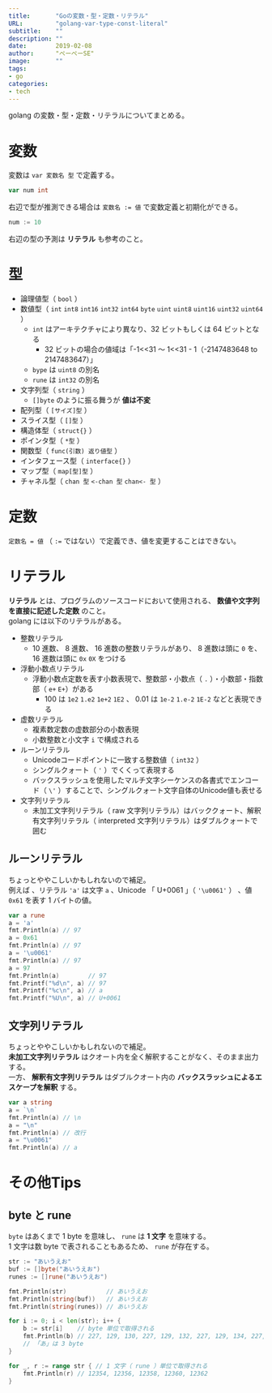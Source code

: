 ```yaml
---
title:       "Goの変数・型・定数・リテラル"
URL:         "golang-var-type-const-literal"
subtitle:    ""
description: ""
date:        2019-02-08
author:      "ぺーぺーSE"
image:       ""
tags:
- go
categories:
- tech
---
```


golang の変数・型・定数・リテラルについてまとめる。

<!--more-->

# 変数

変数は `var 変数名 型` で定義する。

```go
var num int
```

右辺で型が推測できる場合は `変数名 := 値` で変数定義と初期化ができる。

```go
num := 10
```

右辺の型の予測は **リテラル** も参考のこと。

# 型

- 論理値型（ `bool` ）
- 数値型（ `int` `int8` `int16` `int32` `int64` `byte` `uint` `uint8` `uint16` `uint32` `uint64` ）
    - `int` はアーキテクチャにより異なり、32 ビットもしくは 64 ビットとなる
        - 32 ビットの場合の値域は「-1<<31 〜 1<<31 - 1（-2147483648 to 2147483647）」
    - `bype` は `uint8` の別名
    - `rune` は `int32` の別名
- 文字列型（ `string` ）
    - `[]byte` のように振る舞うが **値は不変**
- 配列型（ `[サイズ]型` ）
- スライス型（ `[]型` ）
- 構造体型（ `struct{}` ）
- ポインタ型（ `*型` ）
- 関数型（ `func(引数) 返り値型` ）
- インタフェース型（ `interface{}` ）
- マップ型（ `map[型]型` ）
- チャネル型（ `chan 型` `<-chan 型` `chan<- 型` ）

# 定数

`定数名 = 値` （ `:=` ではない）で定義でき、値を変更することはできない。

# リテラル

**リテラル** とは、プログラムのソースコードにおいて使用される、 **数値や文字列を直接に記述した定数** のこと。  
golang には以下のリテラルがある。

- 整数リテラル
    - 10 進数、 8 進数、 16 進数の整数リテラルがあり、 8 進数は頭に `0` を、 16 進数は頭に `0x` `0X` をつける
- 浮動小数点リテラル
    - 浮動小数点定数を表す小数表現で、整数部・小数点（ `.` ）・小数部・指数部（ `e+` `E+`）がある
        - 100 は `1e2` `1.e2` `1e+2` `1E2` 、 0.01 は `1e-2` `1.e-2` `1E-2` などと表現できる
- 虚数リテラル
    - 複素数定数の虚数部分の小数表現
    - 小数整数と小文字 `i` で構成される
- ルーンリテラル
    - Unicodeコードポイントに一致する整数値（ `int32` ）
    - シングルクォート（ `'` ）でくくって表現する
    - バックスラッシュを使用したマルチ文字シーケンスの各書式でエンコード（ `\'` ）することで、シングルクォート文字自体のUnicode値も表せる
- 文字列リテラル
    - 未加工文字列リテラル（ raw 文字列リテラル）はバッククォート、解釈有文字列リテラル（ interpreted 文字列リテラル）はダブルクォートで囲む

## ルーンリテラル

ちょっとややこしいかもしれないので補足。  
例えば 、リテラル `'a'` は文字 `a` 、Unicode 「 U+0061 」（ `'\u0061'` ） 、値 `0x61` を表す 1 バイトの値。

```go
var a rune
a = 'a'
fmt.Println(a) // 97
a = 0x61
fmt.Println(a) // 97
a = '\u0061'
fmt.Println(a) // 97
a = 97
fmt.Println(a)        // 97
fmt.Printf("%d\n", a) // 97
fmt.Printf("%c\n", a) // a
fmt.Printf("%U\n", a) // U+0061
```

## 文字列リテラル

ちょっとややこしいかもしれないので補足。  
**未加工文字列リテラル** はクオート内を全く解釈することがなく、そのまま出力する。  
一方、 **解釈有文字列リテラル** はダブルクオート内の **バックスラッシュによるエスケープを解釈** する。

```go
var a string
a = `\n`
fmt.Println(a) // \n
a = "\n"
fmt.Println(a) // 改行
a = "\u0061"
fmt.Println(a) // a
```

# その他Tips

## byte と rune

`byte` はあくまで 1 byte を意味し、 `rune` は **1 文字** を意味する。  
1 文字は数 byte で表されることもあるため、 `rune` が存在する。

```go
str := "あいうえお"
buf := []byte("あいうえお")
runes := []rune("あいうえお")

fmt.Println(str)           // あいうえお
fmt.Println(string(buf))   // あいうえお
fmt.Println(string(runes)) // あいうえお

for i := 0; i < len(str); i++ {
    b := str[i]    // byte 単位で取得される
    fmt.Println(b) // 227, 129, 130, 227, 129, 132, 227, 129, 134, 227, 129, 136, 227, 129, 138
    // 「あ」は 3 byte
}

for _, r := range str { // 1 文字（ rune ）単位で取得される
    fmt.Println(r) // 12354, 12356, 12358, 12360, 12362
}
```